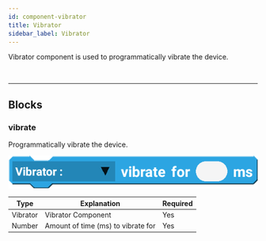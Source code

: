 ```yaml
---
id: component-vibrator
title: Vibrator
sidebar_label: Vibrator
---
```


Vibrator component is used to programmatically vibrate the device.

<br/>

--------------------

## Blocks

### vibrate

Programmatically vibrate the device.

![vibrate](assets/vibrator/vibrate-for.png)

| Type     | Explanation                        | Required |
| -------- | ---------------------------------- | -------- |
| Vibrator | Vibrator Component                 | Yes      |
| Number   | Amount of time (ms) to vibrate for | Yes      |